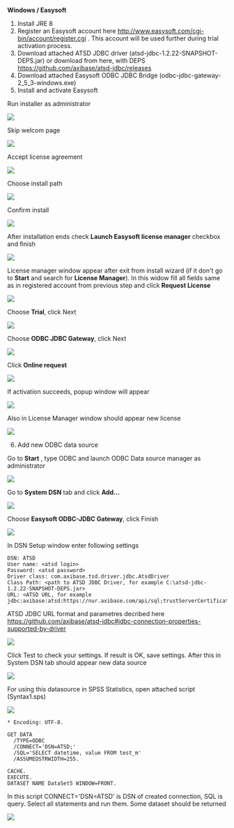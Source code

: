 **Windows / Easysoft**

1) Install JRE 8
2) Register an Easysoft account here http://www.easysoft.com/cgi-bin/account/register.cgi . This account will be used further during trial activation process.
3) Download attached ATSD JDBC driver (atsd-jdbc-1.2.22-SNAPSHOT-DEPS.jar) or download from here, with DEPS https://github.com/axibase/atsd-jdbc/releases 
4) Download attached Easysoft ODBC JDBC Bridge (odbc-jdbc-gateway-2_5_3-windows.exe)
5) Install and activate Easysoft 

Run installer as administrator

![](images/easysoft_install_0.PNG)

Skip welcom page

![](images/easysoft_install_1.PNG)

Accept license agreement

![](images/easysoft_install_2.PNG)

Choose install path

![](images/easysoft_install_3.PNG)

Confirm install

![](images/easysoft_install_4.PNG)

After installation ends check **Launch Easysoft license manager** checkbox and finish

![](images/easysoft_install_5.PNG)

License manager window appear after exit from install wizard (if it don't go to **Start** and search for **License Manager**). In this widow fill all fields same as in registered account from previous step and click **Request License**

![](images/easysoft_activate_1.PNG)

Choose **Trial**, click Next

![](images/easysoft_activate_2.PNG)

Choose **ODBC JDBC Gateway**, click Next

![](images/easysoft_activate_3.PNG)

Click **Online request**

![](images/easysoft_activate_4.PNG)

If activation succeeds, popup window will appear

![](images/easysoft_activate_5.PNG)

Also in License Manager window should appear new license

![](images/easysoft_activate_6.PNG)

6) Add new ODBC data source

Go to **Start** , type ODBC and launch ODBC Data source manager as administrator

![](images/ODBC_1.png)

Go to **System DSN** tab and click **Add...**

![](images/ODBC_2.png)

Choose **Easysoft ODBC-JDBC Gateway**, click Finish

![](images/ODBC_3.png)

In DSN Setup window enter following settings

```
DSN: ATSD
User name: <atsd login>
Password: <atsd password>
Driver class: com.axibase.tsd.driver.jdbc.AtsdDriver
Class Path: <path to ATSD JDBC Driver, for example C:\atsd-jdbc-1.2.22-SNAPSHOT-DEPS.jar>
URL: <ATSD URL, for example jdbc:axibase:atsd:https://nur.axibase.com/api/sql;trustServerCertificate=true>
```

ATSD JDBC URL format and parametres decribed here https://github.com/axibase/atsd-jdbc#jdbc-connection-properties-supported-by-driver

![](images/ODBC_4.png)

Click Test to check your settings. If result is OK, save settings. After this in System DSN tab should appear new data source

![](images/ODBC_5.png)

For using this datasource in SPSS Statistics, open attached script (Syntax1.sps)

![](images/spss_1.PNG)

```
﻿* Encoding: UTF-8.

GET DATA
  /TYPE=ODBC
  /CONNECT='DSN=ATSD;'
  /SQL='SELECT datetime, value FROM test_m'
  /ASSUMEDSTRWIDTH=255.

CACHE.
EXECUTE.
DATASET NAME DataSet5 WINDOW=FRONT.
```

In this script CONNECT='DSN=ATSD' is DSN of created connection, SQL is query. Select all statements and run them. Some dataset should be returned

![](images/spss_2.PNG)
